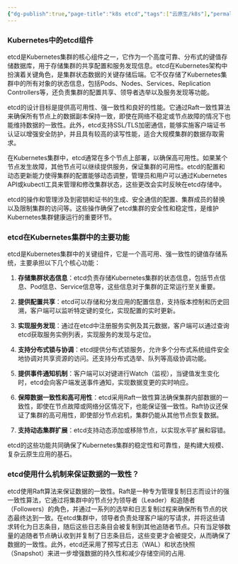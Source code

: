 ```yaml
---
{"dg-publish":true,"page-title":"k8s etcd","tags":["云原生/k8s"],"permalink":"/云原生/k8s/k8s etcd/","dgPassFrontmatter":true}
---
```



### Kubernetes中的etcd组件

etcd是Kubernetes集群的核心组件之一，它作为一个高度可靠、分布式的键值存储数据库，用于存储集群的共享配置和服务发现信息。etcd在Kubernetes架构中扮演着关键角色，是集群状态数据的关键存储后端。它不仅存储了Kubernetes集群中的所有对象的状态信息，包括Pods、Nodes、Services、Replication Controllers等，还负责集群的配置共享、领导者选举以及服务发现等功能。 

etcd的设计目标是提供高可用性、强一致性和良好的性能。它通过Raft一致性算法来确保所有节点上的数据副本保持一致，即使在网络不稳定或节点故障的情况下也能维持数据的一致性。此外，etcd支持SSL/TLS加密通信，能够实施客户端证书认证以增强安全防护，并且具有较高的读写性能，适合大规模集群的数据存取需求。 

在Kubernetes集群中，etcd通常在多个节点上部署，以确保高可用性。如果某个节点发生故障，其他节点可以继续提供服务，保证集群的可用性。etcd的配置和动态更新能力使得集群的配置能够动态调整，管理员和用户可以通过Kubernetes API或kubectl工具来管理和修改集群状态，这些更改会实时反映在etcd存储中。 

etcd的操作和管理涉及到密钥和证书的生成、安全通信的配置、集群成员的替换以及限制集群的访问等。这些操作确保了etcd集群的安全性和稳定性，是维护Kubernetes集群健康运行的重要环节。 

### etcd在Kubernetes集群中的主要功能

etcd是Kubernetes集群中的关键组件，它是一个高可用、强一致性的键值存储系统，主要承担以下几个核心功能：

1.  **存储集群状态信息**：etcd负责存储Kubernetes集群的状态信息，包括节点信息、Pod信息、Service信息等，这些信息对于集群的正常运行至关重要。 
    
2.  **提供配置共享**：etcd可以存储和分发应用的配置信息，支持版本控制和历史回溯，客户端可以监听特定键的变化，实现配置的实时更新。 
    
3.  **实现服务发现**：通过在etcd中注册服务实例及其元数据，客户端可以通过查询etcd获取服务实例列表，实现服务的发现与定位。 
    
4.  **支持分布式锁与协调**：etcd提供分布式锁服务，允许多个分布式系统组件安全地协调对共享资源的访问。还支持分布式选举、队列等高级协调功能。 
    
5.  **提供事件通知机制**：客户端可以对键进行Watch（监视），当键值发生变化时，etcd会向客户端发送事件通知，实现数据变更的实时响应。 
    
6.  **保障数据一致性和高可用性**：etcd采用Raft一致性算法确保集群内部数据的一致性，即使在节点故障或网络分区情况下，也能保证强一致性。Raft协议还保证了集群的高可用性，即使部分节点宕机，集群仍能从其他节点恢复数据。 
    
7.  **支持动态集群扩展**：etcd支持动态添加或移除节点，以实现水平扩展和容错。 
    

etcd的这些功能共同确保了Kubernetes集群的稳定性和可靠性，是构建大规模、复杂云原生应用的基石。

### **etcd使用什么机制来保证数据的一致性？**

etcd使用Raft算法来保证数据的一致性。Raft是一种专为管理复制日志而设计的强一致性算法，它通过将集群中的节点分为领导者（Leader）和追随者（Followers）的角色，并通过一系列的选举和日志复制过程来确保所有节点的状态最终达到一致。在etcd集群中，领导者负责处理客户端的写请求，并将这些请求转化为日志条目，随后这些日志条目会被复制到其他追随者节点。只有当足够数量的追随者节点确认收到并复制了日志条目后，这些变更才会被提交，从而确保了数据的一致性。此外，etcd还采用了预写式日志（WAL）和状态快照（Snapshot）来进一步增强数据的持久性和减少存储空间的占用. 

